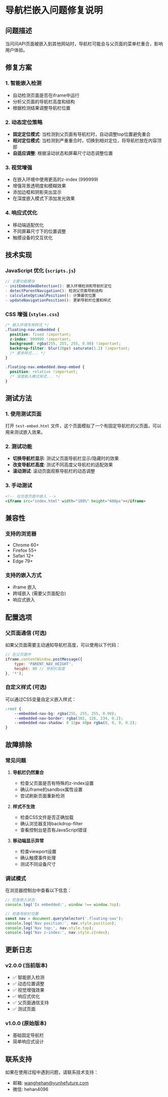 # 导航栏嵌入问题修复说明

## 问题描述
当问问API页面被嵌入到其他网站时，导航栏可能会与父页面的菜单栏重合，影响用户体验。

## 修复方案

### 1. 智能嵌入检测
- 自动检测页面是否在iframe中运行
- 分析父页面的导航栏高度和结构
- 根据检测结果调整导航栏位置

### 2. 动态定位策略
- **固定定位模式**: 当检测到父页面有导航栏时，自动调整top位置避免重合
- **相对定位模式**: 当检测到严重重合时，切换到相对定位，将导航栏放在内容顶部
- **自适应调整**: 根据滚动状态和屏幕尺寸动态调整位置

### 3. 视觉增强
- 在嵌入环境中使用更高的z-index (999999)
- 增强背景透明度和模糊效果
- 添加边框和阴影突出显示
- 在深度嵌入模式下添加发光效果

### 4. 响应式优化
- 移动端适配优化
- 不同屏幕尺寸下的位置调整
- 触摸设备的交互优化

## 技术实现

### JavaScript 优化 (`scripts.js`)
```javascript
// 主要功能模块
- initEmbeddedDetection(): 嵌入环境检测和导航栏定位
- detectParentNavigation(): 检测父页面导航结构
- calculateOptimalPosition(): 计算最优位置
- updateNavigationPosition(): 更新导航栏位置和样式
```

### CSS 增强 (`styles.css`)
```css
/* 嵌入环境专用样式 */
.floating-nav.embedded {
  position: fixed !important;
  z-index: 999999 !important;
  background: rgba(255, 255, 255, 0.98) !important;
  backdrop-filter: blur(20px) saturate(1.2) !important;
  /* 更多样式... */
}

.floating-nav.embedded.deep-embed {
  position: relative !important;
  /* 深度嵌入模式样式... */
}
```

## 测试方法

### 1. 使用测试页面
打开 `test-embed.html` 文件，这个页面模拟了一个有固定导航栏的父页面，可以用来测试嵌入效果。

### 2. 测试功能
- **切换导航栏显示**: 测试父页面导航栏显示/隐藏时的效果
- **改变导航栏高度**: 测试不同高度父导航栏的适配效果
- **滚动测试**: 滚动页面观察导航栏的动态调整

### 3. 手动测试
```html
<!-- 在任意页面中嵌入 -->
<iframe src="index.html" width="100%" height="600px"></iframe>
```

## 兼容性

### 支持的浏览器
- Chrome 60+
- Firefox 55+
- Safari 12+
- Edge 79+

### 支持的嵌入方式
- iframe 嵌入
- 跨域嵌入 (需要父页面配合)
- 响应式嵌入

## 配置选项

### 父页面通信 (可选)
如果父页面需要主动通知导航栏高度，可以使用以下代码：

```javascript
// 在父页面中
iframe.contentWindow.postMessage({
    type: 'PARENT_NAV_HEIGHT',
    height: 80 // 导航栏高度
}, '*');
```

### 自定义样式 (可选)
可以通过CSS变量自定义嵌入样式：

```css
:root {
    --embedded-nav-bg: rgba(255, 255, 255, 0.98);
    --embedded-nav-border: rgba(102, 126, 234, 0.2);
    --embedded-nav-shadow: 0 12px 40px rgba(0, 0, 0, 0.2);
}
```

## 故障排除

### 常见问题

1. **导航栏仍然重合**
   - 检查父页面是否有特殊的z-index设置
   - 确认iframe的sandbox属性设置
   - 尝试刷新页面重新检测

2. **样式不生效**
   - 检查CSS文件是否正确加载
   - 确认浏览器支持backdrop-filter
   - 查看控制台是否有JavaScript错误

3. **移动端显示异常**
   - 检查viewport设置
   - 确认触摸事件处理
   - 测试不同设备尺寸

### 调试模式
在浏览器控制台中查看以下信息：
```javascript
// 检查嵌入状态
console.log('Is embedded:', window !== window.top);

// 检查导航栏位置
const nav = document.querySelector('.floating-nav');
console.log('Nav position:', nav.style.position);
console.log('Nav top:', nav.style.top);
console.log('Nav z-index:', nav.style.zIndex);
```

## 更新日志

### v2.0.0 (当前版本)
- ✅ 智能嵌入检测
- ✅ 动态位置调整
- ✅ 视觉增强效果
- ✅ 响应式优化
- ✅ 父页面通信支持
- ✅ 测试页面

### v1.0.0 (原始版本)
- 基础固定导航栏
- 简单响应式设计

## 联系支持

如果在使用过程中遇到问题，请联系技术支持：
- 邮箱: wanghehan@yunhefuture.com
- 微信: hehan4096
